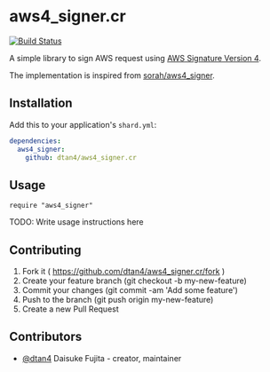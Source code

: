 # aws4_signer.cr
[![Build Status](https://travis-ci.org/dtan4/aws4_signer.cr.svg?branch=master)](https://travis-ci.org/dtan4/aws4_signer.cr)

A simple library to sign AWS request using [AWS Signature Version 4](https://docs.aws.amazon.com/general/latest/gr/signature-version-4.html).

The implementation is inspired from [sorah/aws4_signer](https://github.com/sorah/aws4_signer).

## Installation

Add this to your application's `shard.yml`:

```yaml
dependencies:
  aws4_signer:
    github: dtan4/aws4_signer.cr
```

## Usage

```crystal
require "aws4_signer"
```

TODO: Write usage instructions here

## Contributing

1. Fork it ( https://github.com/dtan4/aws4_signer.cr/fork )
2. Create your feature branch (git checkout -b my-new-feature)
3. Commit your changes (git commit -am 'Add some feature')
4. Push to the branch (git push origin my-new-feature)
5. Create a new Pull Request

## Contributors

- [@dtan4](https://github.com/dtan4) Daisuke Fujita - creator, maintainer
